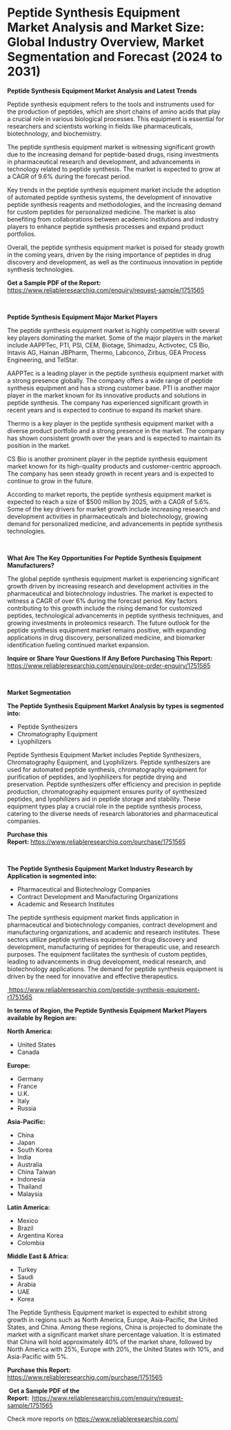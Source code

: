 <p><h1>Peptide Synthesis Equipment Market Analysis and Market Size: Global Industry Overview, Market Segmentation and Forecast (2024 to 2031)</h1></p><p><strong>Peptide Synthesis Equipment Market Analysis and Latest Trends</strong></p>
<p><p>Peptide synthesis equipment refers to the tools and instruments used for the production of peptides, which are short chains of amino acids that play a crucial role in various biological processes. This equipment is essential for researchers and scientists working in fields like pharmaceuticals, biotechnology, and biochemistry.</p><p>The peptide synthesis equipment market is witnessing significant growth due to the increasing demand for peptide-based drugs, rising investments in pharmaceutical research and development, and advancements in technology related to peptide synthesis. The market is expected to grow at a CAGR of 9.6% during the forecast period.</p><p>Key trends in the peptide synthesis equipment market include the adoption of automated peptide synthesis systems, the development of innovative peptide synthesis reagents and methodologies, and the increasing demand for custom peptides for personalized medicine. The market is also benefiting from collaborations between academic institutions and industry players to enhance peptide synthesis processes and expand product portfolios.</p><p>Overall, the peptide synthesis equipment market is poised for steady growth in the coming years, driven by the rising importance of peptides in drug discovery and development, as well as the continuous innovation in peptide synthesis technologies.</p></p>
<p><strong>Get a Sample PDF of the Report:&nbsp;</strong> <a href="https://www.reliableresearchiq.com/enquiry/request-sample/1751565">https://www.reliableresearchiq.com/enquiry/request-sample/1751565</a></p>
<p>&nbsp;</p>
<p><strong>Peptide Synthesis Equipment Major Market Players</strong></p>
<p><p>The peptide synthesis equipment market is highly competitive with several key players dominating the market. Some of the major players in the market include AAPPTec, PTI, PSI, CEM, Biotage, Shimadzu, Activotec, CS Bio, Intavis AG, Hainan JBPharm, Thermo, Labconco, Zirbus, GEA Process Engineering, and TelStar.</p><p>AAPPTec is a leading player in the peptide synthesis equipment market with a strong presence globally. The company offers a wide range of peptide synthesis equipment and has a strong customer base. PTI is another major player in the market known for its innovative products and solutions in peptide synthesis. The company has experienced significant growth in recent years and is expected to continue to expand its market share.</p><p>Thermo is a key player in the peptide synthesis equipment market with a diverse product portfolio and a strong presence in the market. The company has shown consistent growth over the years and is expected to maintain its position in the market.</p><p>CS Bio is another prominent player in the peptide synthesis equipment market known for its high-quality products and customer-centric approach. The company has seen steady growth in recent years and is expected to continue to grow in the future.</p><p>According to market reports, the peptide synthesis equipment market is expected to reach a size of $500 million by 2025, with a CAGR of 5.6%. Some of the key drivers for market growth include increasing research and development activities in pharmaceuticals and biotechnology, growing demand for personalized medicine, and advancements in peptide synthesis technologies.</p></p>
<p>&nbsp;</p>
<p><strong>What Are The Key Opportunities For Peptide Synthesis Equipment Manufacturers?</strong></p>
<p><p>The global peptide synthesis equipment market is experiencing significant growth driven by increasing research and development activities in the pharmaceutical and biotechnology industries. The market is expected to witness a CAGR of over 6% during the forecast period. Key factors contributing to this growth include the rising demand for customized peptides, technological advancements in peptide synthesis techniques, and growing investments in proteomics research. The future outlook for the peptide synthesis equipment market remains positive, with expanding applications in drug discovery, personalized medicine, and biomarker identification fueling continued market expansion.</p></p>
<p><strong>Inquire or Share Your Questions If Any Before Purchasing This Report:</strong> <a href="https://www.reliableresearchiq.com/enquiry/pre-order-enquiry/1751565">https://www.reliableresearchiq.com/enquiry/pre-order-enquiry/1751565</a></p>
<p>&nbsp;</p>
<p><strong>Market Segmentation</strong></p>
<p><strong>The Peptide Synthesis Equipment Market Analysis by types is segmented into:</strong></p>
<p><ul><li>Peptide Synthesizers</li><li>Chromatography Equipment</li><li>Lyophilizers</li></ul></p>
<p><p>Peptide Synthesis Equipment Market includes Peptide Synthesizers, Chromatography Equipment, and Lyophilizers. Peptide synthesizers are used for automated peptide synthesis, chromatography equipment for purification of peptides, and lyophilizers for peptide drying and preservation. Peptide synthesizers offer efficiency and precision in peptide production, chromatography equipment ensures purity of synthesized peptides, and lyophilizers aid in peptide storage and stability. These equipment types play a crucial role in the peptide synthesis process, catering to the diverse needs of research laboratories and pharmaceutical companies.</p></p>
<p><strong>Purchase this Report:&nbsp;</strong><a href="https://www.reliableresearchiq.com/purchase/1751565">https://www.reliableresearchiq.com/purchase/1751565</a></p>
<p>&nbsp;</p>
<p><strong>The Peptide Synthesis Equipment Market Industry Research by Application is segmented into:</strong></p>
<p><ul><li>Pharmaceutical and Biotechnology Companies</li><li>Contract Development and Manufacturing Organizations</li><li>Academic and Research Institutes</li></ul></p>
<p><p>The peptide synthesis equipment market finds application in pharmaceutical and biotechnology companies, contract development and manufacturing organizations, and academic and research institutes. These sectors utilize peptide synthesis equipment for drug discovery and development, manufacturing of peptides for therapeutic use, and research purposes. The equipment facilitates the synthesis of custom peptides, leading to advancements in drug development, medical research, and biotechnology applications. The demand for peptide synthesis equipment is driven by the need for innovative and effective therapeutics.</p></p>
<p><a href="https://www.reliableresearchiq.com/peptide-synthesis-equipment-r1751565">&nbsp;https://www.reliableresearchiq.com/peptide-synthesis-equipment-r1751565</a></p>
<p><strong>In terms of Region, the Peptide Synthesis Equipment Market Players available by Region are:</strong></p>
<p>
    <p> <strong> North America: </strong>
        <ul>
            <li>United States</li>
            <li>Canada</li>
        </ul>
        </p> 
    <p> <strong> Europe: </strong>
        <ul>
            <li>Germany</li>
            <li>France</li>
            <li>U.K.</li>
            <li>Italy</li>
            <li>Russia</li>
        </ul>
        </p> 
    <p> <strong> Asia-Pacific: </strong>
        <ul>
            <li>China</li>
            <li>Japan</li>
            <li>South Korea</li>
            <li>India</li>
            <li>Australia</li>
            <li>China Taiwan</li>
            <li>Indonesia</li>
            <li>Thailand</li>
            <li>Malaysia</li>
        </ul>
        </p> 
    <p> <strong> Latin America: </strong>
        <ul>
            <li>Mexico</li>
            <li>Brazil</li>
            <li>Argentina Korea</li>
            <li>Colombia</li>
        </ul>
        </p> 
    <p> <strong> Middle East & Africa: </strong>
        <ul>
            <li>Turkey</li>
            <li>Saudi</li>
            <li>Arabia</li>
            <li>UAE</li>
            <li>Korea</li>
        </ul>
    </p>
    </p>
<p><p>The Peptide Synthesis Equipment market is expected to exhibit strong growth in regions such as North America, Europe, Asia-Pacific, the United States, and China. Among these regions, China is projected to dominate the market with a significant market share percentage valuation. It is estimated that China will hold approximately 40% of the market share, followed by North America with 25%, Europe with 20%, the United States with 10%, and Asia-Pacific with 5%.</p></p>
<p><strong>Purchase this Report: </strong><a href="https://www.reliableresearchiq.com/purchase/1751565">https://www.reliableresearchiq.com/purchase/1751565</a></p>
<p>&nbsp;<strong>Get a Sample PDF of the Report:&nbsp;&nbsp;</strong><a href="https://www.reliableresearchiq.com/enquiry/request-sample/1751565">https://www.reliableresearchiq.com/enquiry/request-sample/1751565</a></p>
<p><strong></strong></p>
<p>Check more reports on <a href="https://www.reliableresearchiq.com/">https://www.reliableresearchiq.com/</a></p>